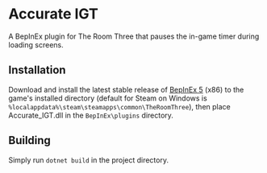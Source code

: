 # Accurate IGT
A BepInEx plugin for The Room Three that pauses the in-game timer during loading screens.

## Installation
Download and install the latest stable release of [BepInEx 5](https://github.com/BepInEx/BepInEx/releases/latest) (x86) to the game's installed directory (default for Steam on Windows is `%localappdata%\steam\steamapps\common\TheRoomThree`), then place Accurate_IGT.dll in the `BepInEx\plugins` directory.

## Building  
Simply run `dotnet build` in the project directory.
